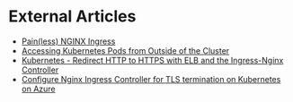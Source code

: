 # External Articles

- [Pain(less) NGINX Ingress](http://danielfm.me/posts/painless-nginx-ingress.html)
- [Accessing Kubernetes Pods from Outside of the Cluster](http://alesnosek.com/blog/2017/02/14/accessing-kubernetes-pods-from-outside-of-the-cluster)
- [Kubernetes - Redirect HTTP to HTTPS with ELB and the Ingress-Nginx Controller](https://dev.to/tomhoule/kubernetes---redirect-http-to-https-with-elb-and-the-nginx-ingress-controller)
- [Configure Nginx Ingress Controller for TLS termination on Kubernetes on Azure](https://blogs.technet.microsoft.com/livedevopsinjapan/2017/02/28/configure-nginx-ingress-controller-for-tls-termination-on-kubernetes-on-azure-2/)
